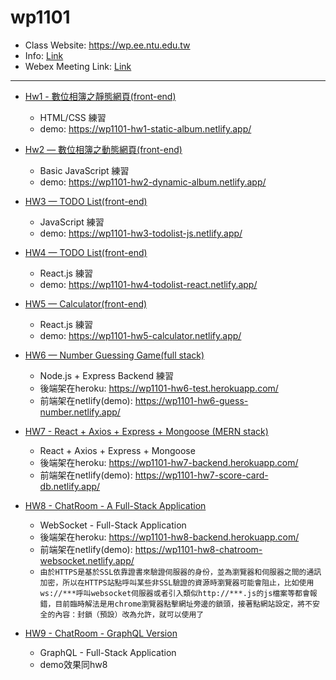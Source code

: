 # wp1101
- Class Website: https://wp.ee.ntu.edu.tw
- Info: [Link](https://hackmd.io/9H-sQ4krS_CgTsVr2BflRQ?view)
- Webex Meeting Link: [Link](https://ntucc.webex.com/meet/cyhuang)

---
- [Hw1 - 數位相簿之靜態網頁(front-end)](https://github.com/Bosh-Kuo/wp1101/tree/main/hw1) 
  - HTML/CSS 練習
  - demo: https://wp1101-hw1-static-album.netlify.app/

- [Hw2 — 數位相簿之動態網頁(front-end)](https://github.com/Bosh-Kuo/wp1101/tree/main/hw2)
  - Basic JavaScript 練習
  - demo: https://wp1101-hw2-dynamic-album.netlify.app/
  
- [HW3 — TODO List(front-end)](https://github.com/Bosh-Kuo/wp1101/tree/main/hw3)
  - JavaScript 練習 
  - demo: https://wp1101-hw3-todolist-js.netlify.app/

- [HW4 — TODO List(front-end)](https://github.com/Bosh-Kuo/wp1101/tree/main/hw4)
  - React.js 練習
  - demo: https://wp1101-hw4-todolist-react.netlify.app/

- [HW5 — Calculator(front-end)](https://github.com/Bosh-Kuo/wp1101/tree/main/hw5)
  - React.js 練習
  - demo: https://wp1101-hw5-calculator.netlify.app/

- [HW6 — Number Guessing Game(full stack)](https://github.com/Bosh-Kuo/wp1101/tree/main/hw6)
  - Node.js + Express Backend 練習
  - 後端架在heroku: https://wp1101-hw6-test.herokuapp.com/
  - 前端架在netlify(demo): https://wp1101-hw6-guess-number.netlify.app/

- [HW7 - React + Axios + Express + Mongoose (MERN stack)](https://github.com/Bosh-Kuo/wp1101/tree/main/hw7)
  - React + Axios + Express + Mongoose
  - 後端架在heroku: https://wp1101-hw7-backend.herokuapp.com/
  - 前端架在netlify(demo): https://wp1101-hw7-score-card-db.netlify.app/

- [HW8 - ChatRoom - A Full-Stack Application](https://github.com/Bosh-Kuo/wp1101/tree/main/hw8)
  - WebSocket - Full-Stack Application
  - 後端架在heroku: https://wp1101-hw8-backend.herokuapp.com/
  - 前端架在netlify(demo): https://wp1101-hw8-chatroom-websocket.netlify.app/
  - `由於HTTPS是基於SSL依靠證書來驗證伺服器的身份，並為瀏覽器和伺服器之間的通訊加密，所以在HTTPS站點呼叫某些非SSL驗證的資源時瀏覽器可能會阻止，比如使用ws://***呼叫websocket伺服器或者引入類似http://***.js的js檔案等都會報錯，目前臨時解法是用chrome瀏覽器點擊網址旁邊的鎖頭，接著點網站設定，將不安全的內容：封鎖（預設）改為允許，就可以使用了`

- [HW9 - ChatRoom - GraphQL Version](https://github.com/Bosh-Kuo/wp1101/tree/main/hw9)
  - GraphQL - Full-Stack Application
  - demo效果同hw8

